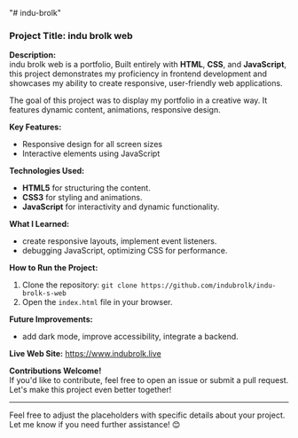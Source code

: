 "# indu-brolk" 



### Project Title: indu brolk web

**Description:**  
indu brolk web is a portfolio, Built entirely with **HTML**, **CSS**, and **JavaScript**, this project demonstrates my proficiency in frontend development and showcases my ability to create responsive, user-friendly web applications.  

The goal of this project was to display my portfolio in a creative way. It features dynamic content, animations, responsive design.  

**Key Features:**  
- Responsive design for all screen sizes  
- Interactive elements using JavaScript    

**Technologies Used:**  
- **HTML5** for structuring the content.  
- **CSS3** for styling and animations.  
- **JavaScript** for interactivity and dynamic functionality.  

**What I Learned:**  
- create responsive layouts, implement event listeners.  
- debugging JavaScript, optimizing CSS for performance.  

**How to Run the Project:**  
1. Clone the repository: `git clone https://github.com/indubrolk/indu-brolk-s-web`  
2. Open the `index.html` file in your browser.  

**Future Improvements:**  
- add dark mode, improve accessibility, integrate a backend.  

**Live Web Site:** https://www.indubrolk.live  

**Contributions Welcome!**  
If you'd like to contribute, feel free to open an issue or submit a pull request. Let's make this project even better together!  

---

Feel free to adjust the placeholders with specific details about your project. Let me know if you need further assistance! 😊
